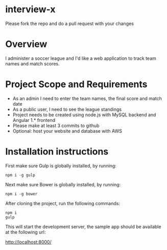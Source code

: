 # interview-x
Please fork the repo and do a pull request with your changes

# Overview
I administer a soccer league and I'd like a web application to track team names and match scores.  

# Project Scope and Requirements

* As an admin I need to enter the team names, the final score and match date
* As a public user, I need to see the league standings
* Project needs to be created using node.js with MySQL backend and Angular 1.* frontend
* Please make at least 3 commits to github
* Optional: host your website and database with AWS

# Installation instructions

First make sure Gulp is globally installed, by running:

    npm i -g gulp
    
Next make sure Bower is globally installed, by running:

    npm i -g bower

After cloning the project, run the following commands:

    npm i
    gulp
    
This will start the development server, the sample app should be available at the following url:

[http://localhost:8000/](http://localhost:8000/)
    
